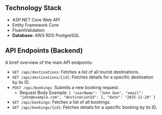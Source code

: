 ## Technology Stack
  * ASP.NET Core Web API
  * Entity Framework Core
  * FluentValidation
* **Database:** AWS RDS PostgreSQL


## API Endpoints (Backend)

A brief overview of the main API endpoints:

* `GET /api/destinations`: Fetches a list of all tourist destinations.
* `GET /api/destinations/{id}`: Fetches details for a specific destination by its ID.
* `POST /api/bookings`: Submits a new booking request.
    * Request Body Example: `{ "userName": "John Doe", "email": "john@example.com", "destinationId": 1, "date": "2025-12-20" }`
* `GET /api/bookings`: Fetches a list of all bookings.
* `GET /api/bookings/{id}`: Fetches details for a specific booking by its ID.
